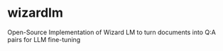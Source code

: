 # wizardlm
Open-Source Implementation of Wizard LM to turn documents into Q:A pairs for LLM fine-tuning
